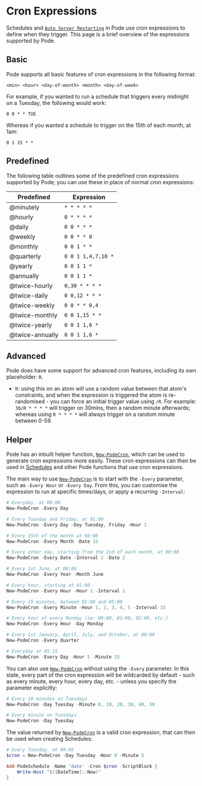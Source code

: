 # Cron Expressions

Schedules and [`Auto Server Restarting`](../../Restarting/Types/AutoRestarting) in Pode use cron expressions to define when they trigger. This page is a brief overview of the expressions supported by Pode.

## Basic

Pode supports all basic features of cron expressions in the following format:

```plain
<min> <hour> <day-of-month> <month> <day-of-week>
```

For example, if you wanted to run a schedule that triggers every midnight on a Tuesday, the following would work:

```plain
0 0 * * TUE
```

Whereas if you wanted a schedule to trigger on the 15th of each month, at 1am:

```plain
0 1 15 * *
```

## Predefined

The following table outlines some of the predefined cron expressions supported by Pode; you can use these in place of normal cron expressions:

| Predefined | Expression |
| ---------- | ---------- |
| @minutely | `* * * * *` |
| @hourly | `0 * * * *` |
| @daily | `0 0 * * *` |
| @weekly | `0 0 * * 0` |
| @monthly | `0 0 1 * *` |
| @quarterly | `0 0 1 1,4,7,10 *` |
| @yearly | `0 0 1 1 *` |
| @annually | `0 0 1 1 *` |
| @twice-hourly | `0,30 * * * *` |
| @twice-daily | `0 0,12 * * *` |
| @twice-weekly | `0 0 * * 0,4` |
| @twice-monthly | `0 0 1,15 * *` |
| @twice-yearly | `0 0 1 1,6 *` |
| @twice-annually | `0 0 1 1,6 *` |

## Advanced

Pode does have some support for advanced cron features, including its own placeholder: `R`.

* `R`: using this on an atom will use a random value between that atom's constraints, and when the expression is triggered the atom is re-randomised - you can force an initial trigger value using `/R`. For example: `30/R * * * *` will trigger on 30mins, then a random minute afterwards; whereas using `R * * * *` will always trigger on a random minute between 0-59.

## Helper

Pode has an inbuilt helper function, [`New-PodeCron`](../../../Functions/Utilities/New-PodeCron), which can be used to generate cron expressions more easily. These cron expressions can then be used in [Schedules](../../Schedules) and other Pode functions that use cron expressions.

The main way to use [`New-PodeCron`](../../../Functions/Utilities/New-PodeCron) is to start with the `-Every` parameter, such as `-Every Hour` or `-Every Day`. From this, you can customise the expression to run at specific times/days, or apply a recurring `-Interval`:

```powershell
# Everyday, at 00:00
New-PodeCron -Every Day

# Every Tuesday and Friday, at 01:00
New-PodeCron -Every Day -Day Tuesday, Friday -Hour 1

# Every 15th of the month at 00:00
New-PodeCron -Every Month -Date 15

# Every other day, starting from the 2nd of each month, at 00:00
New-PodeCron -Every Date -Interval 2 -Date 2

# Every 1st June, at 00:00
New-PodeCron -Every Year -Month June

# Every hour, starting at 01:00
New-PodeCron -Every Hour -Hour 1 -Interval 1

# Every 15 minutes, between 01:00 and 05:00
New-PodeCron -Every Minute -Hour 1, 2, 3, 4, 5 -Interval 15

# Every hour of every Monday (ie: 00:00, 01:00, 02:00, etc.)
New-PodeCron -Every Hour -Day Monday

# Every 1st January, April, July, and October, at 00:00
New-PodeCron -Every Quarter

# Everyday at 05:15
New-PodeCron -Every Day -Hour 5 -Minute 15
```

You can also use [`New-PodeCron`](../../../Functions/Utilities/New-PodeCron) without using the `-Every` parameter. In this state, every part of the cron expression will be wildcarded by default - such as every minute, every hour, every day, etc. - unless you specify the parameter explicitly:

```powershell
# Every 10 minutes on Tuesdays
New-PodeCron -Day Tuesday -Minute 0, 10, 20, 30, 40, 50

# Every minute on Tuesdays
New-PodeCron -Day Tuesday
```

The value returned by [`New-PodeCron`](../../../Functions/Utilities/New-PodeCron) is a valid cron expression, that can then be used when creating Schedules:

```powershell
# Every Tuesday, at 00:05
$cron = New-PodeCron -Day Tuesday -Hour 0 -Minute 5

Add-PodeSchedule -Name 'date' -Cron $cron -ScriptBlock {
    Write-Host "$([DateTime]::Now)"
}
```
